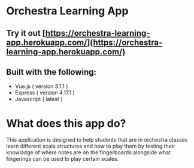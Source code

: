 # Orchestra Learning App
  
## Try it out [https://orchestra-learning-app.herokuapp.com/](https://orchestra-learning-app.herokuapp.com/)  
  
## Built with the following:  
* Vue.js  ( version 3.1.1 )  
* Express  ( version 4.17.1 )
* Javascript ( latest )  

# What does this app do?  
This application is designed to help students that are in orchestra classes learn different scale structures and how to play them by testing their knowladge of where notes are on the fingerboards alongside what fingerings can be used to play certain scales.   
